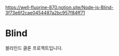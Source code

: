 https://well-fluorine-870.notion.site/Node-js-Blind-3f73e6f2cae0454487a2bc957f84ff71

# Blind

블라인드 클론 프로젝트입니다.
